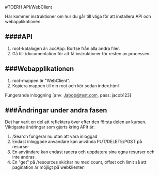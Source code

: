 #TOERH API/WebClient


Här kommer instruktioner om hur du går till väga för att installera API och webapplikationen.

####API
-----------
1. root-katalogen är: accApp. Bortse från alla andra filer.
2. Gå till /documentation för att få instruktioner för resten av processen.



###Webapplikationen
-----------
1. root-mappen är "WebClient".
2. Kopiera mappen till din root och kör sedan index.html

Fungerande inloggning [anv: Jabob@test.com, pass: jacob123]



###Ändringar under andra fasen
-----------
Det har varit en del att reflektera över efter den första delen av kursen. 
Viktigaste ändringar som gjorts kring APIt är:
1. /Search fungerar nu utan att vara inloggad
2. Endast inloggade användare kan använda PUT/DELETE/POST på resurser
3. En användare kan endast radera och uppdatera sina egna resurser och inte andras.
4. En "get" på /resources skickar nu med count, offset och limit så att pagination är möjligt på webklienten
